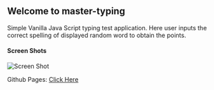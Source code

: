 ## Welcome to master-typing

Simple Vanilla Java Script typing test application. Here user inputs the correct spelling of displayed random word to obtain the points.

#### Screen Shots
![Screen Shot](https://i.imgur.com/Xq18kex.png)

Github Pages: 
[Click Here](https://poudyalanil.github.io/master-typing/)
